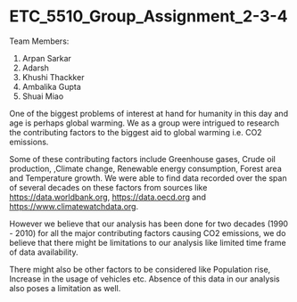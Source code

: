 # ETC_5510_Group_Assignment_2-3-4

Team Members:
1. Arpan Sarkar
2. Adarsh
3. Khushi Thackker
4. Ambalika Gupta
5. Shuai Miao

One of the biggest problems of interest at hand for humanity in this day and age is perhaps global warming. We as a group were intrigued to research the contributing factors to the biggest aid to global warming i.e. CO2 emissions.

Some of these contributing factors include Greenhouse gases, Crude oil production, ,Climate change, Renewable energy consumption, Forest area and Temperature growth. We were able to find data recorded over the span of several decades on these factors from sources like https://data.worldbank.org, https://data.oecd.org and https://www.climatewatchdata.org.

However we believe that our analysis has been done for two decades (1990 - 2010) for all the major contributing factors causing CO2 emissions, we do believe that there might be limitations to our analysis like limited time frame of data availability.

There might also be other factors to be considered like Population rise, Increase in the usage of vehicles etc. Absence of this data in our analysis also poses a limitation as well.
